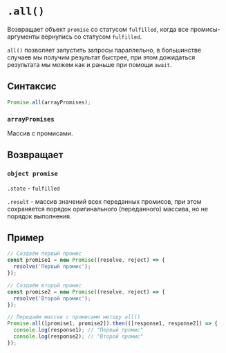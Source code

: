 # `.all()`

Возвращает объект `promise` со статусом `fulfilled`, когда все промисы-аргументы вернулись со статусом `fulfilled`.

`all()` позволяет запустить запросы параллельно, в большинстве случаев мы получим результат быстрее, при этом дожидаться результата мы можем как и раньше при помощи `await`.

## Синтаксис

```js
Promise.all(arrayPromises);
```

### `arrayPromises`

Массив с промисами.

## Возвращает

### `object promise`

`.state` - `fulfilled`

`.result` - массив значений всех переданных промисов, при этом сохраняется порядок оригинального (переданного) массива, но не порядок выполнения.

## Пример

```js
// Создаём первый промис
const promise1 = new Promise((resolve, reject) => {
  resolve('Первый промис');
});

// Создаём второй промис
const promise2 = new Promise((resolve, reject) => {
  resolve('Второй промис');
});

// Передаём массив с промисами методу all()
Promise.all([promise1, promise2]).then(([response1, response2]) => {
  console.log(response1); // "Первый промис"
  console.log(response2); // "Второй промис"
});
```

